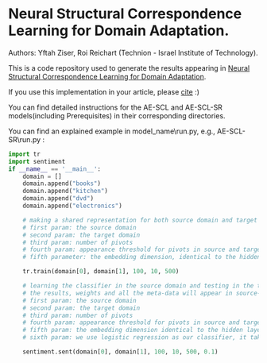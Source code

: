 # Neural Structural Correspondence Learning for Domain Adaptation.
Authors: Yftah Ziser, Roi Reichart (Technion - Israel Institute of Technology).

This is a code repository used to generate the results appearing in [Neural Structural Correspondence Learning for Domain Adaptation](https://www.aclweb.org/anthology/K/K17/K17-1040.pdf).

If you use this implementation in your article, please [cite](https://scholar.googleusercontent.com/scholar.bib?q=info:Yx8aXGO5-S4J:scholar.google.com/&output=citation&scisig=AAGBfm0AAAAAWfu7n6Rd5ZXgGBPFTcbVqaCGO27Z7n5p&scisf=4&ct=citation&cd=-1&hl=iw) :)



You can find detailed instructions for the AE-SCL and AE-SCL-SR models(including Prerequisites) in their corresponding directories.

You can find an explained example in model_name\run.py,
e.g., AE-SCL-SR\run.py : 

```python
import tr
import sentiment
if __name__ == '__main__':
    domain = []
    domain.append("books")
    domain.append("kitchen")
    domain.append("dvd")
    domain.append("electronics")

    # making a shared representation for both source domain and target domain
    # first param: the source domain
    # second param: the target domain
    # third param: number of pivots
    # fourth param: appearance threshold for pivots in source and target domain
    # fifth parameter: the embedding dimension, identical to the hidden layer dimension

    tr.train(domain[0], domain[1], 100, 10, 500)

    # learning the classifier in the source domain and testing in the target domain
    # the results, weights and all the meta-data will appear in source-target directory
    # first param: the source domain
    # second param: the target domain
    # third param: number of pivots
    # fourth param: appearance threshold for pivots in source and target domain
    # fifth param: the embedding dimension identical to the hidden layer dimension
    # sixth param: we use logistic regression as our classifier, it takes the const C for its learning

    sentiment.sent(domain[0], domain[1], 100, 10, 500, 0.1)


```
